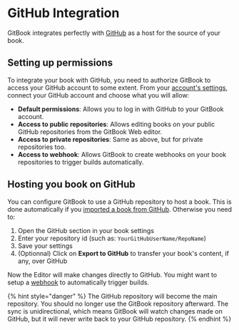 # GitHub Integration

GitBook integrates perfectly with [GitHub](https://github.com) as a host for the source of your book.

## Setting up permissions

To integrate your book with GitHub, you need to authorize GitBook to access your GitHub account to some extent. From your [account's settings](https://www.gitbook.com/settings), connect your GitHub account and choose what you will allow:

- **Default permissions**: Allows you to log in with GitHub to your GitBook account.
- **Access to public repositories**: Allows editing books on your public GitHub repositories from the GitBook Web editor.
- **Access to private repositories**: Same as above, but for private repositories too.
- **Access to webhook**: Allows GitBook to create webhooks on your book repositories to trigger builds automatically.

## Hosting you book on GitHub

You can configure GitBook to use a GitHub repository to host a book. This is done automatically if you [imported a book from GitHub](create#importing-from-an-existing-book-on-github).
Otherwise you need to:

1. Open the GitHub section in your book settings
2. Enter your repository id (such as: `YourGitHubUserName/RepoName`)
3. Save your settings
4. (Optionnal) Click on **Export to GitHub** to transfer your book's content, if any, over GitHub

Now the Editor will make changes directly to GitHub. You might want to setup a [webhook](webhooks) to automatically trigger builds.

{% hint style="danger" %}
The GitHub repository will become the main repository. You should no longer use the GitBook repository afterward.
The sync is unidirectional, which means GitBook will watch changes made on GitHub, but it will never write back to your GitHub repository.
{% endhint %}
